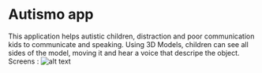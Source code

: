 # Autismo app
This application helps autistic children, distraction and poor communication kids to communicate and speaking.
Using 3D Models, children can see all sides of the model, moving it and hear a voice that descripe the object.
Screens :
![alt text](https://user-images.githubusercontent.com/11964219/116839103-417a9800-abd1-11eb-9829-cc26f50a891f.jpg)
